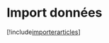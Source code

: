 # Import données

[!include[importerarticles](importdonnees.importerarticles.autogen.md)]



















































































